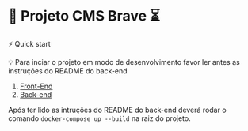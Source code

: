 # 📑 Projeto CMS Brave ⏳

⚡️ Quick start

💡 Para inciar o projeto em modo de desenvolvimento favor ler antes as instruções do README do back-end

1. [Front-End](./front-end/README.md)
1. [Back-end](./back-end/README.md)

Após ter lido as intruções do README do back-end deverá rodar o comando `docker-compose up --build` na raiz do projeto.

